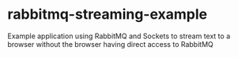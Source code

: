 # rabbitmq-streaming-example
Example application using RabbitMQ and Sockets to stream text to a browser without the browser having direct access to RabbitMQ
